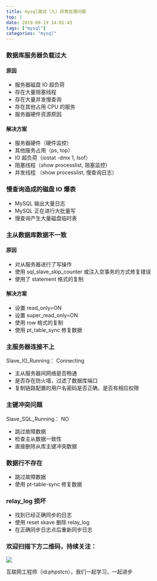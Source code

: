 ```yaml
---
title: mysql面试（九）异常处理问题
top: 1
date: 2019-09-19 14:01:43
tags: ["mysql"]
categories: "mysql"
---
```


### 数据库服务器负载过大

#### 原因

* 服务器磁盘 IO 超负荷
* 存在大量阻塞线程
* 存在大量并发慢查询
* 存在其他占用 CPU 的服务
* 服务器硬件资源原因

#### 解决方案

* 服务器硬件（硬件监控）
* 其他服务占用（ps, top）
* IO 超负荷（iostat -dmx 1, lsof）
* 阻塞线程（show processlist, 阻塞监控）
* 并发线程 （show processlist, 慢查询日志）

### 慢查询造成的磁盘 IO 爆表

* MySQL 输出大量日志
* MySQL 正在进行大批量写
* 慢查询产生大量磁盘临时表

### 主从数据库数据不一致

#### 原因

* 对从服务器进行了写操作
* 使用 sql_slave_skip_counter 或注入空事务的方式修复错误
* 使用了 statement 格式的复制

#### 解决方案

* 设置 read_only=ON
* 设置 super_read_only=ON
* 使用 row 格式的复制
* 使用 pt_table_sync 修复数据

### 主服务器连接不上

Slave_IO_Running： Connecting

* 主从服务器间网络是否畅通
* 是否存在防火墙，过滤了数据库端口
* 复制链路配置的用户名密码是否正确，是否有相应权限

### 主键冲突问题

Slave_SQL_Running： NO

* 跳过故障数据
* 检查主从数据一致性
* 直接删除从库主键冲突数据

### 数据行不存在

* 跳过故障数据
* 使用 pt-table-sync 修复数据

### relay_log 损坏

* 找到已经正确同步的日志
* 使用 reset skave 删除 relay_log
* 在正确同步日志点后重新同步日志

### 欢迎扫描下方二维码，持续关注：

![](https://ww1.sinaimg.cn/large/a616b9a4gy1g4xzv954a4j20760763yo.jpg)

互联网工程师（id:phpstcn），我们一起学习，一起进步
